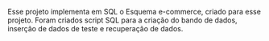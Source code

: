 Esse projeto implementa em SQL o Esquema e-commerce, criado para esse projeto. Foram criados script SQL para a criação do bando de dados, inserção de dados de teste e recuperação de dados.
